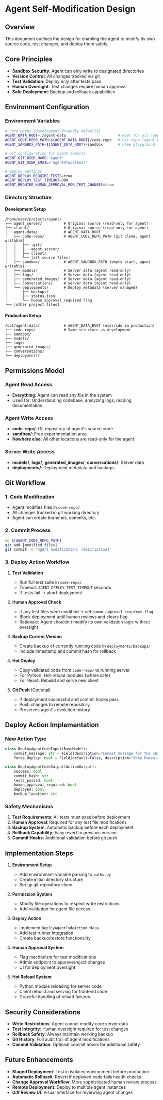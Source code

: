 # Agent Self-Modification Design

## Overview

This document outlines the design for enabling the agent to modify its own source code, test changes, and deploy them safely.

## Core Principles

- **Sandbox Security**: Agent can only write to designated directories
- **Version Control**: All changes tracked via git
- **Test Validation**: Deploy only after tests pass
- **Human Oversight**: Test changes require human approval
- **Safe Deployment**: Backup and rollback capabilities

## Environment Configuration

### Environment Variables

```bash
# Core paths (development-friendly defaults)
AGENT_DATA_ROOT=./agent-data                        # Root for all agent data
AGENT_CODE_REPO_PATH=${AGENT_DATA_ROOT}/code-repo   # Git repo (agent writable)
AGENT_SANDBOX_PATH=${AGENT_DATA_ROOT}/sandbox       # Free playground (agent writable)

# Git configuration for agent commits
AGENT_GIT_USER_NAME="Agent"
AGENT_GIT_USER_EMAIL="agent@localhost"

# Deploy settings
AGENT_DEPLOY_REQUIRE_TESTS=true
AGENT_DEPLOY_TEST_TIMEOUT=300
AGENT_REQUIRE_HUMAN_APPROVAL_FOR_TEST_CHANGES=true
```

### Directory Structure

#### Development Setup
```
/home/user/projects/agent/
├── agent_server/          # Original source (read-only for agent)
├── client/                # Original source (read-only for agent)
├── agent-data/            # AGENT_DATA_ROOT
│   ├── code-repo/         # AGENT_CODE_REPO_PATH (git clone, agent writable)
│   │   ├── .git/
│   │   ├── agent_server/
│   │   ├── client/
│   │   └── [all source files]
│   ├── sandbox/           # AGENT_SANDBOX_PATH (empty start, agent writable)
│   ├── models/            # Server data (agent read-only)
│   ├── logs/              # Server data (agent read-only)
│   ├── generated_images/  # Server data (agent read-only)
│   ├── conversations/     # Server data (agent read-only)
│   └── deployments/       # Deploy metadata (server managed)
│       ├── backups/
│       ├── status.json
│       └── human_approval_required.flag
└── [other project files]
```

#### Production Setup
```
/opt/agent-data/           # AGENT_DATA_ROOT (override in production)
├── code-repo/             # Same structure as development
├── sandbox/
├── models/
├── logs/
├── generated_images/
├── conversations/
└── deployments/
```

## Permissions Model

### Agent Read Access
- **Everything**: Agent can read any file in the system
- Used for: Understanding codebase, analyzing logs, reading documentation

### Agent Write Access
- **code-repo/**: Git repository of agent's source code
- **sandbox/**: Free experimentation area
- **Nowhere else**: All other locations are read-only for the agent

### Server Write Access
- **models/**, **logs/**, **generated_images/**, **conversations/**: Server data
- **deployments/**: Deployment metadata and backups

## Git Workflow

### 1. Code Modification
- Agent modifies files in `code-repo/`
- All changes tracked in git working directory
- Agent can create branches, commits, etc.

### 2. Commit Process
```bash
cd ${AGENT_CODE_REPO_PATH}
git add [modified files]
git commit -m "Agent modification: [description]"
```

### 3. Deploy Action Workflow
1. **Test Validation**
   - Run full test suite in `code-repo/`
   - Timeout: `AGENT_DEPLOY_TEST_TIMEOUT` seconds
   - If tests fail → abort deployment

2. **Human Approval Check**
   - If any test files were modified → set `human_approval_required.flag`
   - Block deployment until human reviews and clears flag
   - Rationale: Agent shouldn't modify its own validation logic without oversight

3. **Backup Current Version**
   - Create backup of currently running code in `deployments/backups/`
   - Include timestamp and commit hash for rollback

4. **Hot Deploy**
   - Copy validated code from `code-repo/` to running server
   - For Python: Hot-reload modules (where safe)
   - For React: Rebuild and serve new client

5. **Git Push** (Optional)
   - If deployment successful and commit hooks pass
   - Push changes to remote repository
   - Preserves agent's evolution history

## Deploy Action Implementation

### New Action Type
```python
class DeployAgentCodeInput(BaseModel):
    commit_message: str = Field(description="Commit message for the changes")
    force_deploy: bool = Field(default=False, description="Skip human approval check")

class DeployAgentCodeOutput(ActionOutput):
    success: bool
    commit_hash: str
    tests_passed: bool
    human_approval_required: bool
    deployed: bool
    backup_location: str
```

### Safety Mechanisms
1. **Test Requirements**: All tests must pass before deployment
2. **Human Approval**: Required for any test file modifications
3. **Backup System**: Automatic backup before each deployment
4. **Rollback Capability**: Easy revert to previous version
5. **Commit Hooks**: Additional validation before git push

## Implementation Steps

1. **Environment Setup**
   - Add environment variable parsing to `paths.py`
   - Create initial directory structure
   - Set up git repository clone

2. **Permission System**
   - Modify file operations to respect write restrictions
   - Add validation for agent file access

3. **Deploy Action**
   - Implement `DeployAgentCodeAction` class
   - Add test runner integration
   - Create backup/restore functionality

4. **Human Approval System**
   - Flag mechanism for test modifications
   - Admin endpoint to approve/reject changes
   - UI for deployment oversight

5. **Hot Reload System**
   - Python module reloading for server code
   - Client rebuild and serving for frontend code
   - Graceful handling of reload failures

## Security Considerations

- **Write Restrictions**: Agent cannot modify core server data
- **Test Integrity**: Human oversight required for test changes
- **Rollback Safety**: Always maintain working backup
- **Git History**: Full audit trail of agent modifications
- **Commit Validation**: Optional commit hooks for additional safety

## Future Enhancements

- **Staged Deployment**: Test in isolated environment before production
- **Automatic Rollback**: Revert if deployed code fails health checks
- **Change Approval Workflow**: More sophisticated human review process
- **Remote Deployment**: Deploy to multiple agent instances
- **Diff Review UI**: Visual interface for reviewing agent changes